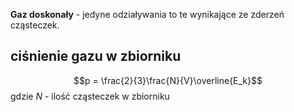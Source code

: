 
**Gaz doskonały** - jedyne odziaływania to te wynikające ze zderzeń cząsteczek.

## ciśnienie gazu w zbiorniku

$$p = \frac{2}{3}\frac{N}{V}\overline{E_k}$$
gdzie
$N$ - ilość cząsteczek w zbiorniku

